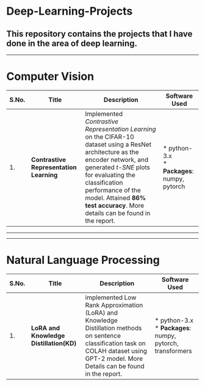 # Deep-Learning-Projects
This repository contains the projects that I have done in the area of deep learning.
-------------------------------
-------------------------------
# Computer Vision
| S.No. | Title                           | Description                                                                                          | Software Used |
|-------|---------------------------------|------------------------------------------------------------------------------------------------------| ----- |
| 1.    | **Contrastive Representation Learning** | Implemented _Contrastive Representation Learning_ on the CIFAR-10 dataset using a ResNet architecture as the encoder network, and generated _t-SNE_ plots for evaluating the classification performance of the model. Attained **86% test accuracy**. More details can be found in the report. | * python-3.x<br> * **Packages**: numpy, pytorch |


--------------------------------
--------------------------------

# Natural Language Processing
| S.No. | Title | Description | Software Used |
| ------| ------| --------| ----- |
| 1. | **LoRA and Knowledge Distillation(KD)** | implemented Low Rank Approximation (LoRA) and Knowledge Distillation methods on sentence classification task on COLAH dataset using GPT-2 model. More Details can be found in the report.|* python-3.x<br> * **Packages**: numpy, pytorch, transformers |


